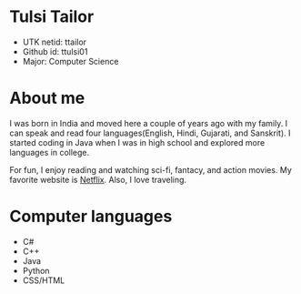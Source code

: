 # Tulsi Tailor 
- UTK netid: ttailor
- Github id: ttulsi01
- Major:	 Computer Science

# About me
I was born in India and moved here a couple of years ago with my family. I can speak and read four languages(English, Hindi, Gujarati, and Sanskrit). I started coding in Java when I was in high school and explored more languages in college. 

For fun, I enjoy reading and watching sci-fi, fantacy, and action movies. My favorite website is [Netflix](https://www.netflix.com). Also, I love traveling. 

# Computer languages
- C#
- C++
- Java
- Python
- CSS/HTML
